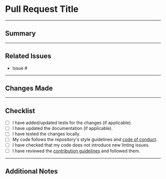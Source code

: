 # Pull Request Title
<!-- Provide a concise and descriptive title for your pull request -->

---

## Summary
<!-- Briefly explain what this pull request does. Include the purpose of the change and any relevant context. -->

---

## Related Issues
<!-- Link to any related issues or feature requests. -->
- Issue #

---

## Changes Made
<!-- Describe the changes you made in detail. Highlight key updates or additions. -->

---

## Checklist
- [ ] I have added/updated tests for the changes (if applicable).
- [ ] I have updated the documentation (if applicable).
- [ ] I have tested the changes locally.
- [ ] My code follows the repository's style guidelines and [code of conduct](./CODE_OF_CONDUCT.md).
- [ ] I have checked that my code does not introduce new linting issues.
- [ ] I have reviewed the [contribution guidelines](./CONTRIBUTING.md) and followed them.

---

## Additional Notes
<!-- Add any additional context, screenshots, or questions for the reviewers. -->
